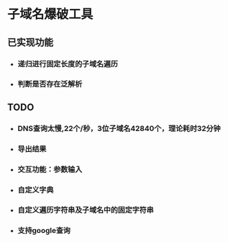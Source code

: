 # 子域名爆破工具
## 已实现功能
- ### 递归进行固定长度的子域名遍历
- ### 判断是否存在泛解析

## TODO
- ### DNS查询太慢,22个/秒，3位子域名42840个，理论耗时32分钟
- ### 导出结果
- ### 交互功能：参数输入
- ### 自定义字典
- ### 自定义遍历字符串及子域名中的固定字符串
- ### 支持google查询
